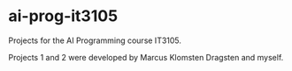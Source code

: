 # ai-prog-it3105
Projects for the AI Programming course IT3105.

Projects 1 and 2 were developed by Marcus Klomsten Dragsten and myself.
